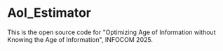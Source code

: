 # AoI_Estimator
This is the open source code for "Optimizing Age of Information without Knowing the Age of Information", INFOCOM 2025. 
